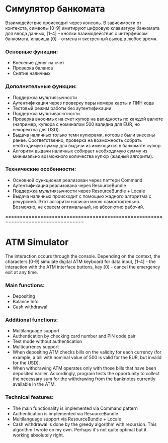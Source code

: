 # Симулятор банкомата

Взаимодействие происходит через консоль. В зависимости от контекста, символы [0-9] имитируют цифровую клавиатуру банкомата для ввода данных, [1-4] – кнопки взаимодействия с интерфейсом банкомата, клавиша [0] – отмена и экстренный выход в любое время.

### Основные функции:
-	Внесение денег на счет
-	Проверка баланса
-	Снятие наличных

### Дополнительные функции:
- Поддержка мультиязычности
- Аутентификация через проверку пары номера карты и ПИН кода
- Тестовый режим работы без аутентификации
- Поддержка мультивалютности
- Проверка вносимых на счет купюр на валидность по каждой валюте (например, купюра с номиналом 500 валидна для EUR, но некоректна для USD).
- Выдача наличных только теми купюрами, которые были внесены ранее. Соответственно, проверка на возможность собрать необходимую сумму для выдачи из имеющихся в банкомате купюр.
- Алгоритм выдачи наличных собирает необходимую сумму из минимально возможного количества купюр (жадный алгоритм).

### Технические особенности:
-	Основной функционал реализован через паттерн Command
-	Аутентификация реализована через ResourceBundle
-	Поддержка мультиязычности через ResourceBundle + Locale
-	Выдача наличных происходит с помощью жадного алгоритма с рекурсией. Этот алгоритм написан мною самостоятельно. Возможно, не совсем оптимальный, но абсолютно рабочий.

=================================================================================

# ATM Simulator

The interaction occurs through the console. Depending on the context, the characters [0-9] simulate digital ATM keyboard for data input, [1-4] - the interaction with the ATM interface buttons, key [0] - cancel the emergency exit at any time.

### Main functions:
- Depositing
- Balance Info
- Cash withdrawal

### Additional functions:
- Multilanguage support
- Authentication by checking card number and PIN code pair
- Test mode without authentication
- Multicurrency support
- When depositing ATM checks bills on the validity for each currency (for example, a bill with nominal value of 500 is valid for the EUR, but invalid for the USD).
- When withdrawing ATM operates only with those bills that have been deposited earlier. Accordingly, program tests the opportunity to collect the necessary sum for the withdrawing from the banknotes currently available in the ATM.

### Technical features:
- The main functionality is implemented via Command pattern
- Authentication is implemented via ResourceBundle
- Multilanguage support via ResourceBundle + Locale
- Cash withdrawal is done by the greedy algorithm with recursion. This algorithm I wrote on my own. Perhaps it's not quite optimal but it working absolutely right.
